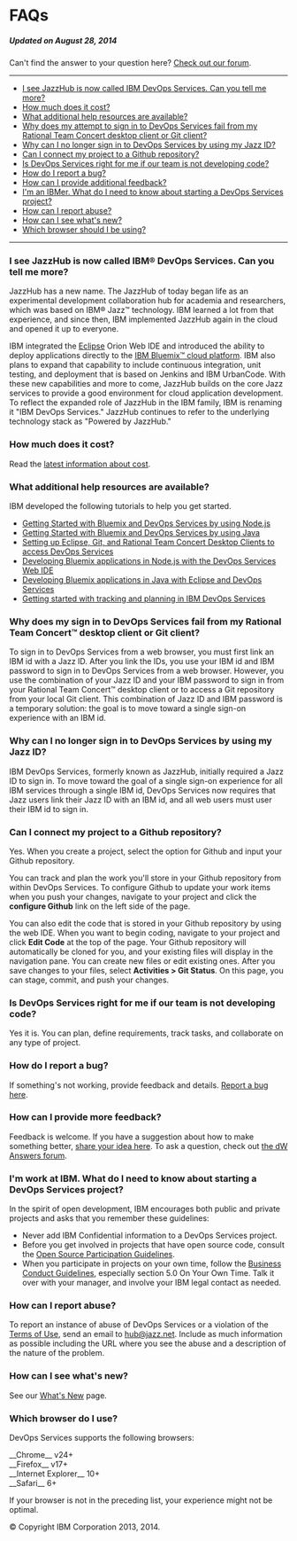 # FAQs
##### Updated on August 28, 2014

Can't find the answer to your question here? [Check out our forum](https://www.ibmdw.net/answers?community=jazzhub).
____

-   [I see JazzHub is now called IBM DevOps Services. Can you tell me
    more?](#q1)
-   [How much does it cost?](#q2)
-   [What additional help resources are available?](#q17)
-   [Why does my attempt to sign in to DevOps Services fail from my Rational Team
    Concert desktop client or Git client?](#rtcgit)
-   [Why can I no longer sign in to DevOps Services by using my Jazz ID?](#login)
-   [Can I connect my project to a Github repository?](#git)
-   [Is DevOps Services right for me if our team is not developing
    code?](#q5)
-   [How do I report a bug?](#q7)
-   [How can I provide additional feedback?](#q8)
-   [I'm an IBMer. What do I need to know about starting a DevOps
    Services project?](#ibmer)
-   [How can I report abuse?](#q18)
-   [How can I see what's new?](#q19)
-   [Which browser should I be using?](#q20)

____

<a name="q1"></a>

### I see JazzHub is now called IBM&reg; DevOps Services. Can you tell me more? 

JazzHub has a new name. The JazzHub of today began life as an experimental development collaboration hub for 
academia and researchers, which was based on IBM&reg; Jazz&trade; technology. IBM learned a lot from that 
experience, and since then, IBM implemented JazzHub again in the cloud and opened it up to everyone.

IBM integrated the [Eclipse](http://eclipse.org/ "Eclipse") Orion Web IDE and introduced the ability to deploy applications directly to the [IBM Bluemix&trade; cloud platform](https://bluemix.net/ "Bluemix"). IBM also 
plans to expand that capability to include continuous integration, unit testing, and deployment that is based 
on Jenkins and IBM UrbanCode. With these new capabilities and more to come, JazzHub builds on the core 
Jazz services to provide a good environment for cloud application development. 
To reflect the expanded role of JazzHub in the IBM family, IBM is renaming it "IBM DevOps Services." 
JazzHub continues to refer to the underlying technology stack as "Powered by JazzHub."

<a name="q2"></a>

### How much does it cost?

Read the [latest information about cost](/learn/cost).

<a name="q17"></a>

### What additional help resources are available? 

IBM developed the following tutorials to help you get started.

- [Getting Started with Bluemix and DevOps Services by using Node.js](/tutorials/jazzeditor)
- [Getting Started with Bluemix and DevOps Services by using Java](/tutorials/jazzeditorjava)
- [Setting up Eclipse, Git, and Rational Team Concert Desktop Clients to access DevOps Services](/tutorials/clients)
- [Developing Bluemix applications in Node.js with the DevOps Services Web IDE](/tutorials/jazzweb)
- [Developing Bluemix applications in Java with Eclipse and DevOps Services](/tutorials/jazzrtc)
- [Getting started with tracking and planning in IBM DevOps Services](/tutorials/trackplan)

<a name="rtcgit"></a>

### Why does my sign in to DevOps Services fail from my Rational Team Concert&trade; desktop client or Git client? 

To sign in to DevOps Services from a web browser, you must first link an IBM id with a Jazz ID. After you link the IDs, you use your IBM id and IBM password to 
sign in to DevOps Services from a web browser. However, you use the combination of your Jazz ID and
 your IBM password to sign in from your Rational Team Concert&trade; desktop client or to access a Git 
 repository from your local Git client. This combination of Jazz ID and IBM password is a temporary 
 solution: the goal is to move toward a single sign-on experience with an IBM id.

<a name="login"></a>

### Why can I no longer sign in to DevOps Services by using my Jazz ID?

IBM DevOps Services, formerly known as JazzHub, initially required a Jazz ID 
to sign in. To move toward the goal of a single sign-on experience for all IBM services 
through a single IBM id, DevOps Services now requires that Jazz users link 
their Jazz ID with an IBM id, and all web users must user their IBM id to 
sign in.  

<a name="git"></a>

### Can I connect my project to a Github repository? 

Yes. When you create a project, select the option for Github and input your Github repository.

You can track and plan the work you'll store in your Github repository from within DevOps Services. To configure Github to update your work items when you push your changes, navigate to your project and click the **configure Github** link on the left side of the page.

You can also edit the code that is stored in your Github repository by using the web IDE. When you want to begin coding, navigate to your project and click **Edit Code** at the top of the page. Your Github repository will automatically be cloned for you, and your existing files will display in the navigation pane. You can create new files or edit existing ones. After you save changes to your files, select **Activities \> Git Status**. On this page, you can stage, commit, and push your changes.

<a name="q5"></a>

### Is DevOps Services right for me if our team is not developing code? 

Yes it is. You can plan, define requirements, track tasks, and collaborate on any type of project.

<a name="q7"></a>

### How do I report a bug? 

If something's not working, provide feedback and details. [Report a bug here](https://hub.jazz.net/ccm01/web/projects/srich%20%7C%20JazzHub#action=com.ibm.team.dashboard.viewDashboard).

<a name="q8"></a>

### How can I provide more feedback?

Feedback is welcome. If you have a suggestion about how to make something better, [share your idea here](https://hub.jazz.net/ccm01/web/projects/srich%20%7C%20JazzHub#action=com.ibm.team.dashboard.viewDashboard).
To ask a question, check out [the dW Answers forum](https://www.ibmdw.net/answers?community=jazzhub).

<a name="ibmer"></a>

### I'm work at IBM. What do I need to know about starting a DevOps Services project? 

In the spirit of open development, IBM encourages both public and private
projects and asks that you remember these guidelines:

- Never add IBM Confidential information to a DevOps Services project. 
- Before you get involved in projects that have open source code, consult the [Open Source Participation Guidelines](https://w3-connections.ibm.com/wikis/home?lang=en-us#!/wiki/W783ba5fa6c1a_40b3_945a_07d0eb0115bd).
- When you participate in projects on your own time, follow the [Business Conduct Guidelines](http://w3-03.ibm.com/ibm/documents/corpdocweb.nsf/ContentDocsByTitle/Business+Conduct+Guidelines), especially section 5.0 On Your Own Time. Talk it over with your manager, and involve your IBM legal contact
  as needed.

<a name="q18"></a>

### How can I report abuse? 

To report an instance of abuse of DevOps Services or a violation of the
[Terms of Use](/terms), send an email to [hub@jazz.net](mailto:hub@jazz.net?Subject=Reporting%20abuse%20of%20JazzHub&Body=Please%20include%20the%20following%20information%3A%0A%0A%20-%20Your%20email%20address%3A%0A%20-%20The%20URL%28s%29%20where%20you%20observed%20abuse%20on%20Jazzhub%3A%0A%20-%20Any%20other%20details%20you%20feel%20could%20help%20in%20our%20investigation%20of%20this%20issue%3A%0A%0AThank%20you%20for%20your%20report%2C%0A%0AThe%20JazzHub%20Team). Include as much information as possible including the URL where you see the abuse and a description of the nature of the problem.

<a name="q19"></a>

### How can I see what's new?

See our [What's New](/whatsnew) page.

<a name="q20"></a>
### Which browser do I use? 

DevOps Services supports the following browsers:

<div class="jh-columns">
	<div class="f_left google-chrome pts pbs mrxs ">
		__Chrome__ v24+
	</div>
	<div class="f_left mozilla-firefox pts pbs mrxs ">
		__Firefox__ v17+
	</div>
	<div class="f_left microsoft-ie pts pbs mrxs ">
		__Internet Explorer__ 10+
	</div>
	<div class="f_left apple-safari pts pbs">
		__Safari__ 6+
	</div>
</div>


If your browser is not in the preceding list, your experience might not be optimal.

&copy; Copyright IBM Corporation 2013, 2014.
